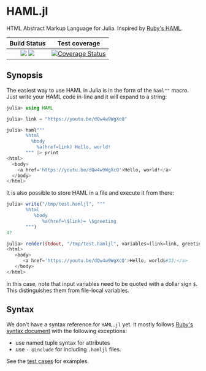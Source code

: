 # HAML.jl

HTML Abstract Markup Language for Julia. Inspired by [Ruby's HAML](http://haml.info/).

| **Build Status**                                                | **Test coverage**                                       |
|:---------------------------------------------------------------:|:-------------------------------------------------------:|
| [![][travis-img]][travis-url] [![][appveyor-img]][appveyor-url] | [![Coverage Status][codecov-img]][codecov-url]      |

## Synopsis

The easiest way to use HAML in Julia is in the form of the `haml""` macro.
Just write your HAML code in-line and it will expand to a string:

```julia
julia> using HAML

julia> link = "https://youtu.be/dQw4w9WgXcQ"

julia> haml"""
       %html
         %body
           %a(href=link) Hello, world!
       """ |> print
<html>
  <body>
    <a href='https://youtu.be/dQw4w9WgXcQ'>Hello, world!</a>
  </body>
</html>
```

It is also possible to store HAML in a file and execute it from there:

```julia
julia> write("/tmp/test.hamljl", """
       %html
          %body
             %a(href=\$link)= \$greeting
       """)
47

julia> render(stdout, "/tmp/test.hamljl", variables=(link=link, greeting="Hello, world!",))
<html>
   <body>
      <a href='https://youtu.be/dQw4w9WgXcQ'>Hello, world&#33;</a>
   </body>
</html>
```
In this case, note that input variables need to be quoted with a dollar sign `$`.
This distinguishes them from file-local variables.

## Syntax

We don't have a syntax reference for `HAML.jl` yet. It mostly follows
[Ruby's syntax document](http://haml.info/docs/yardoc/file.REFERENCE.html) with
the following exceptions:

 - use named tuple syntax for attributes
 - use `- @include` for including `.hamljl` files.

 See the [test cases](test/runtests.jl) for examples.

[travis-img]: https://travis-ci.org/tkluck/HAML.jl.svg?branch=master
[travis-url]: https://travis-ci.org/tkluck/HAML.jl

[appveyor-img]: https://ci.appveyor.com/api/projects/status/ga7fdg5mxnfe3po4?svg=true
[appveyor-url]: https://ci.appveyor.com/project/tkluck/haml-jl

[codecov-img]: https://codecov.io/gh/tkluck/HAML.jl/branch/master/graph/badge.svg
[codecov-url]: https://codecov.io/gh/tkluck/HAML.jl
